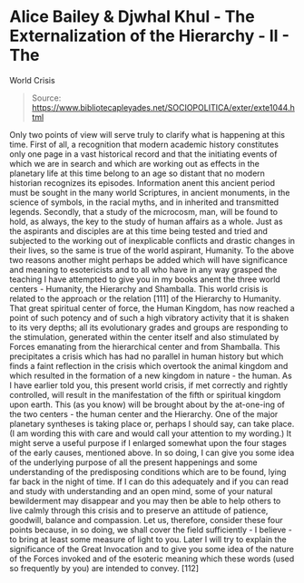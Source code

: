 # Alice Bailey & Djwhal Khul - The Externalization of the Hierarchy - II - The
World Crisis

> Source: https://www.bibliotecapleyades.net/SOCIOPOLITICA/exter/exte1044.html

Only two points of view will serve truly to clarify what is happening at this time.
First of all, a recognition that modern academic history constitutes only one page in a vast historical record and that the initiating events of which we are in search and which are working out as effects in the planetary life at this time belong to an age so distant that no modern historian recognizes its episodes. Information anent this ancient period must be sought in the many world Scriptures, in ancient monuments, in the science of symbols, in the racial myths, and in inherited and transmitted legends.
Secondly, that a study of the microcosm, man, will be found to hold, as always, the key to the study of human affairs as a whole. Just as the aspirants and disciples are at this time being tested and tried and subjected to the working out of inexplicable conflicts and drastic changes in their lives, so the same is true of the world aspirant, Humanity.
To the above two reasons another might perhaps be added which will have significance and meaning to esotericists and to all who have in any way grasped the teaching I have attempted to give you in my books anent the three world centers - Humanity, the Hierarchy and Shamballa. This world crisis is related to the approach or the relation [111] of the Hierarchy to Humanity. That great spiritual center of force, the Human Kingdom, has now reached a point of such potency and of such a high vibratory activity that it is shaken to its very depths; all its evolutionary grades and groups are responding to the stimulation, generated within the center itself and also stimulated by Forces emanating from the hierarchical center and from Shamballa.
This precipitates a crisis which has had no parallel in human history but which finds a faint reflection in the crisis which overtook the animal kingdom and which resulted in the formation of a new kingdom in nature - the human. As I have earlier told you, this present world crisis, if met correctly and rightly controlled, will result in the manifestation of the fifth or spiritual kingdom upon earth. This (as you know) will be brought about by the at-one-ing of the two centers - the human center and the Hierarchy. One of the major planetary syntheses is taking place or, perhaps I should say, can take place. (I am wording this with care and would call your attention to my wording.)
It might serve a useful purpose if I enlarged somewhat upon the four stages of the early causes, mentioned above. In so doing, I can give you some idea of the underlying purpose of all the present happenings and some understanding of the predisposing conditions which are to be found, lying far back in the night of time. If I can do this adequately and if you can read and study with understanding and an open mind, some of your natural bewilderment may disappear and you may then be able to help others to live calmly through this crisis and to preserve an attitude of patience, goodwill, balance and compassion. Let us, therefore, consider these four points because, in so doing, we shall cover the field sufficiently - I believe - to bring at least some measure of light to you. Later I will try to explain the significance of the Great Invocation and to give you some idea of the nature of the Forces invoked and of the esoteric meaning which these words (used so frequently by you) are intended to convey. [112]
